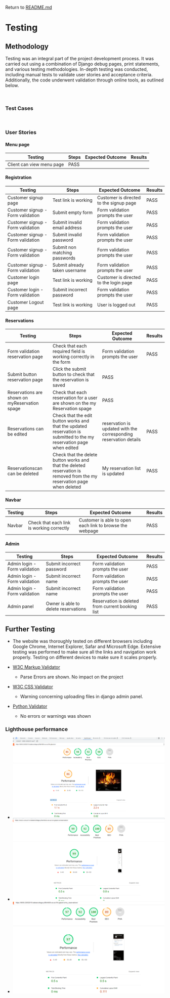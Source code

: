 Return to [README.md](/README.md)  

# Testing  

## Methodology  
Testing was an integral part of the project development process. It was carried out using a combination of Django debug pages, print statements, and various testing methodologies. In-depth testing was conducted, including manual tests to validate user stories and acceptance criteria. Additionally, the code underwent validation through online tools, as outlined below. 

&nbsp;

### Test Cases  
&nbsp;
### User Stories

#### Menu page
| Testing  | Steps | Expected Outcome | Results |  
| - | - | - | - |
| Client can view menu page | PASS |

#### Registration 
| Testing  | Steps | Expected Outcome | Results |  
| - | - | - | - |
| Customer signup page | Test link is working | Customer is directed to the signup page | PASS |
| Customer signup - Form validation | Submit empty form | Form validation prompts the user | PASS |
| Customer signup - Form validation | Submit invalid email address | Form validation prompts the user | PASS |
| Customer signup - Form validation | Submit invalid password | Form validation prompts the user | PASS |
| Customer signup - Form validation | Submit non matching passwords | Form validation prompts the user | PASS |
| Customer signup - Form validation | Submit already taken username | Form validation prompts the user | PASS |
| Customer login page | Test link is working | Customer is directed to the login page | PASS |
| Customer login - Form validation | Submit incorrect password | Form validation prompts the user | PASS |
| Customer Logout page | Test link is working | User is logged out | PASS |

#### Reservations
| Testing  | Steps | Expected Outcome | Results |  
| - | - | - | - |
| Form validation reservation page | Check that each required field is working correctly in the form | Form validation prompts the user | PASS |
| Submit button reservation page | Click the submit button to check that the reservation is saved | PASS |
| Reservations are shown on myReservation spage | Check that each reservation for a user are shown on the my Reservation spage | PASS |
| Reservations can be edited | Check that the edit button works and that the updated reservation is submitted to the my reservation page when edited | reservation is updated with the corresponding reservation details | PASS |
| Reservationscan can be deleted | Check that the delete button works and that the deleted reservation is removed from the my reservation page when deleted | My reservation list is updated | PASS |

#### Navbar
| Testing  | Steps | Expected Outcome | Results |  
| - | - | - | - |
| Navbar | Check that each link is working correctly | Customer is able to open each link to browse the webpage | PASS |

#### Admin
| Testing  | Steps | Expected Outcome | Results |  
| - | - | - | - |
| Admin login - Form validation | Submit incorrect password | Form validation prompts the user | PASS |
| Admin login - Form validation | Submit incorrect name | Form validation prompts the user | PASS |
| Admin login - Form validation | Submit incorrect name | Form validation prompts the user | PASS |
| Admin panel | Owner is able to delete reservations | Reservation is deleted from current booking list | PASS |


## Further Testing
-   The website was thoroughly tested on different browsers including Google Chrome, Internet Explorer, Safar and Microsoft Edge. Extensive testing was performed to make sure all the links and navigation work properly. Testing on different devices to make sure it scales properly.  


  

-   [W3C Markup Validator](https://validator.w3.org/nu/) 
    - Parse Errors are shown. No impact on the project

-   [W3C CSS Validator](https://jigsaw.w3.org/css-validator/) 
    - Warning concerning uploading files in django admin panel. 

-   [Python Validator](https://extendsclass.com/python-tester.html#:~:text=To%20check%20your%20code%2C%20you,use%20this%20python%20checker%20tool.) 
    - No errors or warnings was shown 

### Lighthouse performance
- ![Home](/ReadMeDocumentation/images/home_lighthouse..png)
- ![Reservation](/ReadMeDocumentation/images/reservation_lighthouse.png)
- ![My reservation](/ReadMeDocumentation/images/my_reservations_lighthouse.png)